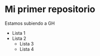 # Mi primer repositorio

Estamos subiendo a GH
 - Lista 1
 - Lista 2
    - Lista 3
    - Lista 4
    